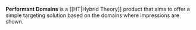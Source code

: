__Performant Domains__ is a [[HT|Hybrid Theory]] product that aims to offer a simple targeting solution based on the domains where impressions are shown.